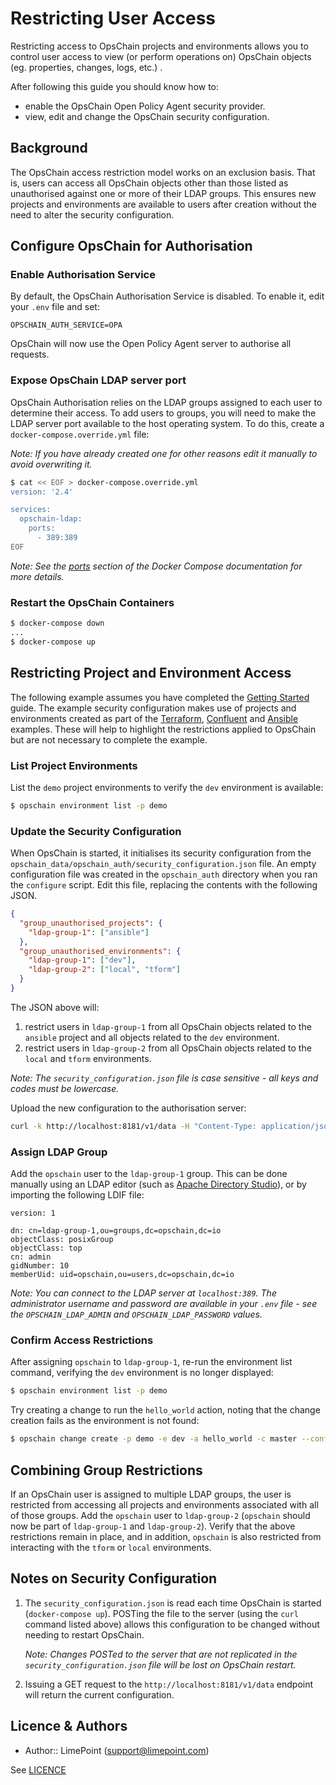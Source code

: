 # Restricting User Access

Restricting access to OpsChain projects and environments allows you to control user access to view (or perform operations on) OpsChain objects (eg. properties, changes, logs, etc.) .

After following this guide you should know how to:
- enable the OpsChain Open Policy Agent security provider.
- view, edit and change the OpsChain security configuration.

## Background

The OpsChain access restriction model works on an exclusion basis. That is, users can access all OpsChain objects other than those listed as unauthorised against one or more of their LDAP groups. This ensures new projects and environments are available to users after creation without the need to alter the security configuration.

## Configure OpsChain for Authorisation

### Enable Authorisation Service

By default, the OpsChain Authorisation Service is disabled. To enable it, edit your `.env` file and set:
```
OPSCHAIN_AUTH_SERVICE=OPA
```

OpsChain will now use the Open Policy Agent server to authorise all requests.

### Expose OpsChain LDAP server port

OpsChain Authorisation relies on the LDAP groups assigned to each user to determine their access. To add users to groups, you will need to make the LDAP server port available to the host operating system. To do this, create a `docker-compose.override.yml` file:

_Note: If you have already created one for other reasons edit it manually to avoid overwriting it._

```bash
$ cat << EOF > docker-compose.override.yml
version: '2.4'

services:
  opschain-ldap:
    ports:
      - 389:389
EOF
```


_Note: See the [ports](https://docs.docker.com/compose/compose-file/compose-file-v2/#ports) section of the Docker Compose documentation for more details._

### Restart the OpsChain Containers

```bash
$ docker-compose down
...
$ docker-compose up
```

## Restricting Project and Environment Access

The following example assumes you have completed the [Getting Started](getting_started.md) guide. The example security configuration makes use of projects and environments created as part of the [Terraform](running_a_simple_terraform_change.md), [Confluent](running_a_complex_change.md) and [Ansible](running_an_aws_ansible_change.md) examples. These will help to highlight the restrictions applied to OpsChain but are not necessary to complete the example.

### List Project Environments

List the `demo` project environments to verify the `dev` environment is available:

```bash
$ opschain environment list -p demo
```

### Update the Security Configuration

When OpsChain is started, it initialises its security configuration from the `opschain_data/opschain_auth/security_configuration.json` file. An empty configuration file was created in the `opschain_auth` directory when you ran the `configure` script. Edit this file, replacing the contents with the following JSON.

```json
{
  "group_unauthorised_projects": {
    "ldap-group-1": ["ansible"]
  },
  "group_unauthorised_environments": {
    "ldap-group-1": ["dev"],
    "ldap-group-2": ["local", "tform"]
  }
}
```

The JSON above will:
1. restrict users in `ldap-group-1` from all OpsChain objects related to the `ansible` project and all objects related to the `dev` environment.
2. restrict users in `ldap-group-2` from all OpsChain objects related to the `local` and `tform` environments.


_Note: The `security_configuration.json` file is case sensitive - all keys and codes must be lowercase._

Upload the new configuration to the authorisation server:

```bash
curl -k http://localhost:8181/v1/data -H "Content-Type: application/json" -X PUT -d "@./opschain_data/opschain_auth/security_configuration.json"
```

### Assign LDAP Group

Add the `opschain` user to the `ldap-group-1` group. This can be done manually using an LDAP editor (such as [Apache Directory Studio](https://directory.apache.org/studio/)), or by importing the following LDIF file:

```
version: 1

dn: cn=ldap-group-1,ou=groups,dc=opschain,dc=io
objectClass: posixGroup
objectClass: top
cn: admin
gidNumber: 10
memberUid: uid=opschain,ou=users,dc=opschain,dc=io
```

_Note: You can connect to the LDAP server at `localhost:389`. The administrator username and password are available in your `.env` file - see the `OPSCHAIN_LDAP_ADMIN` and `OPSCHAIN_LDAP_PASSWORD` values._

### Confirm Access Restrictions

After assigning `opschain` to `ldap-group-1`, re-run the environment list command, verifying the `dev` environment is no longer displayed:

```bash
$ opschain environment list -p demo
```

Try creating a change to run the `hello_world` action, noting that the change creation fails as the environment is not found:

```bash
$ opschain change create -p demo -e dev -a hello_world -c master --confirm
```

## Combining Group Restrictions

If an OpsChain user is assigned to multiple LDAP groups, the user is restricted from accessing all projects and environments associated with all of those groups. Add the `opschain` user to `ldap-group-2` (`opschain` should now be part of `ldap-group-1` and `ldap-group-2`). Verify that the above restrictions remain in place, and in addition, `opschain` is also restricted from interacting with the `tform` or `local` environments.

## Notes on Security Configuration

1. The `security_configuration.json` is read each time OpsChain is started (`docker-compose up`). POSTing the file to the server (using the `curl` command listed above) allows this configuration to be changed without needing to restart OpsChain.

    _Note: Changes POSTed to the server that are not replicated in the `security_configuration.json` file will be lost on OpsChain restart._
2. Issuing a GET request to the `http://localhost:8181/v1/data` endpoint will return the current configuration.

## Licence & Authors
- Author:: LimePoint (support@limepoint.com)

See [LICENCE](../LICENCE)
